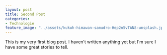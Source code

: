 ```yaml
---
layout: post
title: Second Post
categories:
- Technologie
feature_image: "../assets/kukuh-himawan-samudro-Hep2n5vTAN8-unsplash.jpg"
---
```


This is my very first blog post. I haven't written anything yet but I'm sure I have some great stories to tell.
